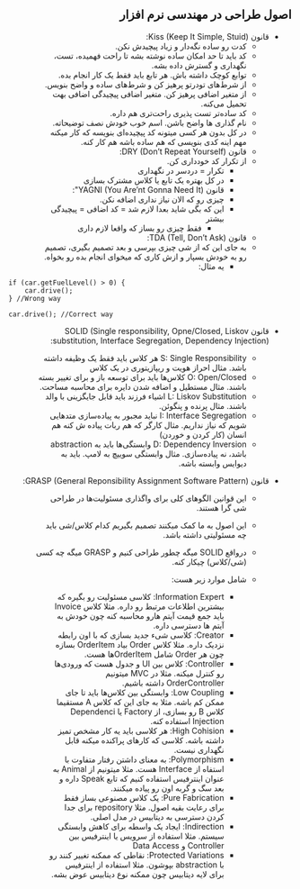 <div dir="rtl">

## اصول طراحی در مهندسی نرم افزار

- قانون Kiss (Keep It Simple, Stuid):
  - کدت رو ساده نگه‌دار و زیاد پیچیدش نکن.
  - کد باید تا حد امکان ساده نوشته بشه تا راحت فهمیده، تست، نگهداری و گسترش داده بشه.
  - توابع کوچک داشته باش. هر تابع باید فقط یک کار انجام بده.
  - از شرط‌های تودرتو پرهیز کن و شرط‌های ساده و واضح بنویس.
  - از متغیر اضافی پرهیز کن. متغیر اضافی پیچیدگی اضافی بهت تحمیل می‌کنه.
  - کد ساده‌تر تست پذیری راحت‌تری هم داره.
  - نام گذاری ها واضح باشن. اسم خوب خودش نصف توضیحاته.
  - در کل بدون هر کسی میتونه کد پیچیده‌ای بنویسه که کار میکنه مهم اینه کدی بنویسی که هم ساده باشه هم کار کنه.
  - قانون DRY (Don’t Repeat Yourself):
  - از تکرار کد خودداری کن.
    - تکرار = دردسر در نگهداری
    - در کل بهتره یک تابع یا کلاس مشترک بسازی
    - قانون YAGNI (You Are’nt Gonna Need It)":
    - چیزی رو که الان نیاز نداری اضافه نکن.
    - این که بگی شاید بعدا لازم شد = کد اضافی = پیچیدگی بیشتر
      - فقط چیزی رو بساز که واقعا لازم داری
  - قانون TDA (Tell, Don’t Ask):
  - به جای این که از شی چیزی بپرسی و بعد تصمیم بگیری، تصمیم رو به خودش بسپار و ازش کاری که میخوای انجام بده رو بخواه.
    - یه مثال:


<div dir="ltr">

```
if (car.getFuelLevel() > 0) {
	car.drive();
} //Wrong way

car.drive(); //Correct way
```

</div>

- قانون SOLID (Single responsibility, Opne/Closed, Liskov substitution, Interface Segregation, Dependency Injection):

  - S: Single Responsibility  هر کلاس باید فقط یک وظیفه داشته باشد. مثال احراز هویت و ریپازیتوری در یک کلاس
  - O: Open/Closed  کلاس‌ها باید برای توسعه باز و برای تغییر بسته باشند. مثال مستطیل و اضافه شدن دایره برای محاسبه مساحت.
  - L: Liskov Substitution اشیاء فرزند باید قابل جایگزینی با والد باشند. مثال پرنده و پنگوئن.
  - I: Interface Segregation نباید مجبور به پیاده‌سازی متدهایی شویم که نیاز نداریم. مثال کارگر که هم ربات پیاده ش کنه هم انسان (کار کردن و خوردن)
  - D: Dependency Inversion وابستگی‌ها باید به abstraction باشد، نه پیاده‌سازی. مثال وابستگی سوییچ به لامپ. باید به دیوایس وابسته باشه.
- قانون GRASP (General Reponsibility Assignment Software Pattern):

  - این قوانین الگوهای کلی برای واگذاری مسئولیت‌ها در طراحی شی گرا هستند.
  - این اصول به ما کمک میکنند تصمیم بگیریم کدام کلاس/شی باید چه مسئولیتی داشته باشد.
  - درواقع SOLID میگه چطور طراحی کنیم و GRASP میگه چه کسی (شی/کلاس) چیکار کنه.
  - شامل موارد زیر هست:
  
    - Information Expert: کلاسی مسئولیت رو بگیره که بیشترین اطلاعات مرتبط رو داره. مثلا کلاس Invoice باید جمع قیمت آیتم هارو محاسبه کنه چون خودش به آیتم ها دسترسی داره.
    - Creator: کلاسی شیء جدید بسازی که با اون رابطه نزدیک داره. مثلا کلاس Order بیاد OrderItem بسازه چون هر Order شامل OrderItemها هست.
    - Controller: کلاس بین UI و جدول هست که ورودی‌ها رو کنترل میکنه. مثلا در MVC میتونیم OrderController داشته باشیم.
    - Low Coupling: وابستگی بین کلاس‌ها باید تا جای ممکن کم باشه. مثلا به جای این که کلاس A مستقیما کلاس B رو بسازی، از Factory یا Dependenci Injection استفاده کنه.
    - High Cohision: هر کلاسی باید یه کار مشخص تمیز داشته باشه. کلاسی که کارهای پراکنده میکنه قابل نگهداری نیست.
    - Polymorphism: به معنای داشتن رفتار متفاوت با استفاه از Interface هست. مثلا میتونیم از Animal به عنوان اینترفیس استفاده کنیم که تابع Speak داره و بعد سگ و گربه اون رو پیاده میکنند.
    - Pure Fabrication: یک کلاس مصنوعی بساز فقط برای رعایت بقیه اصول. مثلا repository برای جدا کردن دسترسی به دیتابیس در مدل اصلی.
    - Indirection: ایجاد یک واسطه برای کاهش وابستگی سیستم. مثلا استفاده از سرویس یا اینترفیس بین Controller و Data Access
    - Protected Variations: نقاطی که ممکنه تغییر کنند رو با abstraction بپوشون. مثلا استفاده از اینترفیس برای لایه دیتابیس چون ممکنه نوع دیتابیس عوض بشه.

</div>
